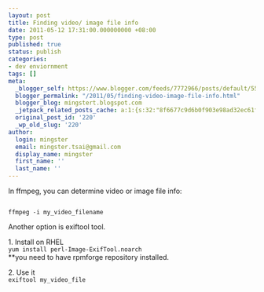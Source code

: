 ```yaml
---
layout: post
title: Finding video/ image file info
date: 2011-05-12 17:31:00.000000000 +08:00
type: post
published: true
status: publish
categories:
- dev enviornment
tags: []
meta:
  _blogger_self: https://www.blogger.com/feeds/7772966/posts/default/5594472814401207686
  blogger_permalink: "/2011/05/finding-video-image-file-info.html"
  blogger_blog: mingstert.blogspot.com
  _jetpack_related_posts_cache: a:1:{s:32:"8f6677c9d6b0f903e98ad32ec61f8deb";a:2:{s:7:"expires";i:1455252461;s:7:"payload";a:3:{i:0;a:1:{s:2:"id";i:50;}i:1;a:1:{s:2:"id";i:98;}i:2;a:1:{s:2:"id";i:249;}}}}
  original_post_id: '220'
  _wp_old_slug: '220'
author:
  login: mingster
  email: mingster.tsai@gmail.com
  display_name: mingster
  first_name: ''
  last_name: ''
---
```

<p>In ffmpeg, you can determine video or image file info:</p>
<p><code><br />ffmpeg -i my_video_filename<br /></code></p>
<p>Another option is exiftool tool.</p>
<p>1. Install on RHEL<br /><code>yum install perl-Image-ExifTool.noarch</code><br />**you need to have rpmforge repository installed.</p>
<p>2. Use it<br /><code>exiftool my_video_file</code></p>
